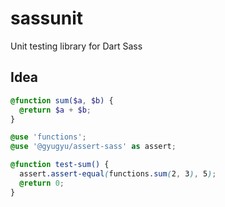 # sassunit
Unit testing library for Dart Sass

## Idea

```scss
@function sum($a, $b) {
  @return $a + $b;
}
```

```scss
@use 'functions';
@use '@gyugyu/assert-sass' as assert;

@function test-sum() {
  assert.assert-equal(functions.sum(2, 3), 5);
  @return 0;
}
```
